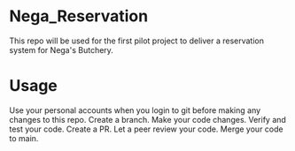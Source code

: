 # Nega_Reservation
This repo will be used for the first pilot project to deliver a reservation system for Nega's Butchery.

# Usage
Use your personal accounts when you login to git before making any changes to this repo. 
Create a branch.
Make your code changes. Verify and test your code.
Create a PR. 
Let a peer review your code.
Merge your code to main.
